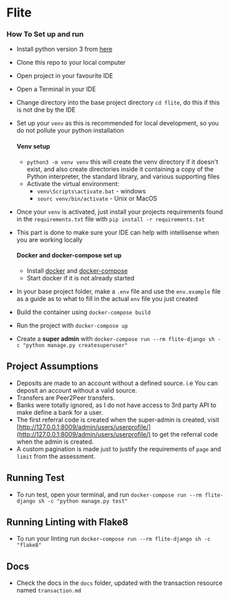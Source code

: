 # Flite

### How To Set up and run

* Install python version 3 from [here](https://www.python.org/downloads/)
* Clone this repo to your local computer
* Open project in your favourite IDE
* Open a Terminal in your IDE
* Change directory into the base project directory `cd flite`, do this if this is not dne by the IDE
* Set up your `venv` as this is recommended for local development, so you do not pollute your python installation

  #### Venv setup
    * `python3 -m venv venv` this will create the venv directory if it doesn't exist, and also create directories inside
      it containing a copy of the Python interpreter, the standard library, and various supporting files
    * Activate the virtual environment:
        * `venv\Scripts\activate.bat` - windows
        * `sourc venv/bin/activate` - Unix or MacOS

* Once your `venv` is activated, just install your projects requirements found in the `requirements.txt` file
  with `pip install -r requirements.txt`
* This part is done to make sure your IDE can help with intellisense when you are working locally
  #### Docker and docker-compose set up
    * Install [docker](https://docs.docker.com/engine/install/ubuntu/)
      and [docker-compose](https://docs.docker.com/compose/install/)
    * Start docker if it is not already started

* In your base project folder, make a `.env` file and use the `env.example` file as a guide as to what to fill in the
  actual `env` file you just created
* Build the container using `docker-compose build`
* Run the project with `docker-compose up`
* Create a **super admin** with `docker-compose run --rm flite-django sh -c "python manage.py createsuperuser"`

## Project Assumptions

* Deposits are made to an account without a defined source. i.e You can deposit an account without a valid source.
* Transfers are Peer2Peer transfers.
* Banks were totally ignored, as I do not have access to 3rd party API to make define a bank for a user.
* The first referral code is created when the super-admin is created,
  visit [http://127.0.0.1:8009/admin/users/userprofile/](http://127.0.0.1:8009/admin/users/userprofile/) to get the
  referral code when the admin is created.
* A custom pagination is made just to justify the requirements of `page` and `limit` from the assessment.

## Running Test
* To run test, open your terminal, and run `docker-compose run --rm flite-django sh -c "python manage.py test"`

## Running Linting with Flake8
* To run your linting run `docker-compose run --rm flite-django sh -c "flake8"`

## Docs
* Check the docs in the `docs` folder, updated with the transaction resource named `transaction.md`
